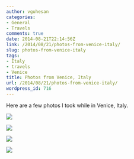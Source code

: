 ```yaml
---
author: vguhesan
categories:
- General
- Travels
comments: true
date: 2014-08-21T22:14:56Z
link: /2014/08/21/photos-from-venice-italy/
slug: photos-from-venice-italy
tags:
- Italy
- travels
- Venice
title: Photos from Venice, Italy
url: /2014/08/21/photos-from-venice-italy/
wordpress_id: 716
---
```


Here are a few photos I took while in Venice, Italy.

![](https://lh5.googleusercontent.com/-1ES-EAiezcU/U_OPC8DnGPI/AAAAAAAALJA/ZGFKd0lqRkI/w1118-h629-no/DSC01618.JPG)

![](https://lh5.googleusercontent.com/-4Wroq3eJyOY/U_OOz4j9CnI/AAAAAAAALII/geNSmwdBw7s/w1118-h629-no/DSC01611.JPG)

![](https://lh4.googleusercontent.com/-Gw62RALOqLc/U_OLd7AMdoI/AAAAAAAAK7w/UENTifcz3wY/w1118-h629-no/DSC01508.JPG)

![](https://lh4.googleusercontent.com/-MGuEKG0F56U/U_OHbZQ8pgI/AAAAAAAAKsI/01gD_NhwJus/w1118-h629-no/DSC01383.JPG)


